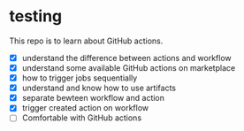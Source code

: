 # testing
This repo is to learn about GitHub actions. 

 - [x] understand the difference between actions and workflow
 - [x] understand some available GitHub actions on marketplace
 - [x] how to trigger jobs sequentially
 - [x] understand and know how to use artifacts
 - [x] separate bewteen workflow and action
 - [x] trigger created action on workflow
 - [ ] Comfortable with GitHub actions 
